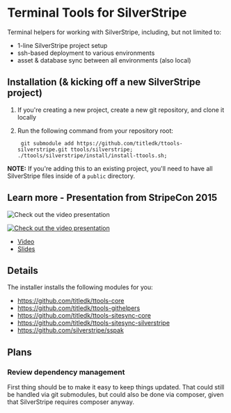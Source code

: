 # Terminal Tools for SilverStripe

Terminal helpers for working with SilverStripe, including, but not limited to:

* 1-line SilverStripe project setup
* ssh-based deployment to various environments
* asset & database sync between all environments (also local)

## Installation (& kicking off a new SilverStripe project)

1. If you're creating a new project, create a new git repository, and clone it locally
2. Run the following command from your repository root:

		git submodule add https://github.com/titledk/ttools-silverstripe.git ttools/silverstripe; ./ttools/silverstripe/install/install-ttools.sh;


**NOTE:** If you're adding this to an existing project, you'll need to have all SilverStripe files inside of a `public` directory.

## Learn more - Presentation from StripeCon 2015

![Check out the video presentation](https://i.vimeocdn.com/video/540923620.webp?mw=960&mh=540)

[![Check out the video presentation](https://i.vimeocdn.com/video/540923620.webp?mw=960&mh=540)](https://vimeo.com/143360071)


* [Video](https://vimeo.com/143360071)
* [Slides](http://www.anselm.dk/static/talks/stripecon-2015/ttools.pdf)




## Details

The installer installs the following modules for you:

* https://github.com/titledk/ttools-core
* https://github.com/titledk/ttools-githelpers
* https://github.com/titledk/ttools-sitesync-core
* https://github.com/titledk/ttools-sitesync-silverstripe
* https://github.com/silverstripe/sspak



## Plans


### Review dependency management

First thing should be to make it easy to keep things updated.
That could still be handled via git submodules, but could
also be done via composer, given that SilverStripe requires
composer anyway.

